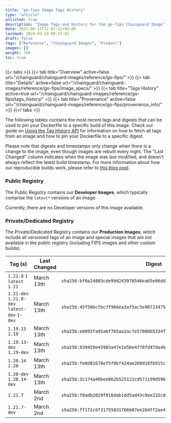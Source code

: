 ```yaml
---
title: "go-fips Image Tags History"
type: "article"
unlisted: true
description: "Image Tags and History for the go-fips Chainguard Image"
date: 2023-06-22T11:07:52+02:00
lastmod: 2024-03-14 00:37:02
draft: false
tags: ["Reference", "Chainguard Images", "Product"]
images: []
weight: 700
toc: true
---
```


{{< tabs >}}
{{< tab title="Overview" active=false url="/chainguard/chainguard-images/reference/go-fips/" >}}
{{< tab title="Details" active=false url="/chainguard/chainguard-images/reference/go-fips/image_specs/" >}}
{{< tab title="Tags History" active=true url="/chainguard/chainguard-images/reference/go-fips/tags_history/" >}}
{{< tab title="Provenance" active=false url="/chainguard/chainguard-images/reference/go-fips/provenance_info/" >}}
{{</ tabs >}}

The following tables contains the most recent tags and digests that can be used to pin your Dockerfile to a specific build of this image. Check our guide on [Using the Tag History API](/chainguard/chainguard-images/using-the-tag-history-api/) for information on how to fetch all tags from an image and how to pin your Dockerfile to a specific digest.

Please note that digests and timestamps only change when there is a change to the image, even though images are rebuilt every night. The "Last Changed" column indicates when the image was last modified, and doesn't always reflect the latest build timestamp. For more information about how our reproducible builds work, please refer to [this blog post](https://www.chainguard.dev/unchained/reproducing-chainguards-reproducible-image-builds).

### Public Registry
The Public Registry contains our **Developer Images**, which typically comprise the `latest*` versions of an image.

Currently, there are no Developer versions of this image available.

### Private/Dedicated Registry
The Private/Dedicated Registry contains our **Production Images**, which include all versioned tags of an image and special images that are not available in the public registry (including FIPS images and other custom builds).

| Tag (s)                                       | Last Changed | Digest                                                                    |
|-----------------------------------------------|--------------|---------------------------------------------------------------------------|
|  `1.21.8` `1` `latest` `1.21`                 | March 13th   | `sha256:bf0a24803cde99d243978546ea65e86dd270885d075e454740a462502fa78483` |
|  `1.21-dev` `1.21.8-dev` `latest-dev` `1-dev` | March 13th   | `sha256:45f50bcfbc7f966ea3af5ac5e98723475a82ac4844bdcb163ced74bad88085f3` |
|  `1.19.13` `1.19`                             | March 13th   | `sha256:e6093fa95abf765aa2ac7e57000b5334fbcaff6eb452da6dcc2533a664ded74c` |
|  `1.19.13-dev` `1.19-dev`                     | March 13th   | `sha256:939459e43983a47e1e5be4f78fd47da4b387eca34ab741c9fab979c15069dbda` |
|  `1.20.14` `1.20`                             | March 13th   | `sha256:fe0d81678ef5f0bf424ae268d18fb915c3bf129ee31d1b0e319cffc135704ee8` |
|  `1.20-dev` `1.20.14-dev`                     | March 13th   | `sha256:3c174a40bee862b525122cd571199d596feb494f3a78d037efada641f35eb226` |
|  `1.21.7`                                     | March 2nd    | `sha256:f8adb2029f016dab1dd5ad43c9ee232c0d1bd7784e7441ede8560d34a511587d` |
|  `1.21.7-dev`                                 | March 2nd    | `sha256:ff1f2c6f31755831766b87ee284ff2ae4162dd785ab056aa0d09459d525eaf6c` |

